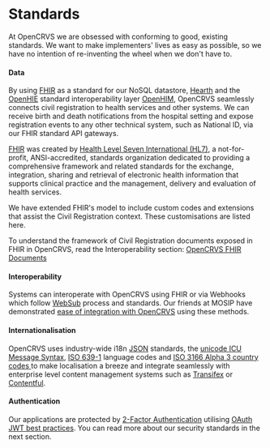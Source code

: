 # Standards

At OpenCRVS we are obsessed with conforming to good, existing standards.  We want to make implementers' lives as easy as possible, so we have no intention of re-inventing the wheel when we don't have to.&#x20;

#### **Data**

By using [FHIR](https://hl7.org/FHIR/) as a standard for our NoSQL datastore, [Hearth](https://github.com/jembi/hearth) and the [OpenHIE](https://ohie.org/) standard interoperability layer [OpenHIM](http://openhim.org/), OpenCRVS seamlessly connects civil registration to health services and other systems. We can receive birth and death notifications from the hospital setting and expose registration events to any other technical system, such as National ID, via our FHIR standard API gateways.

[FHIR](https://hl7.org/FHIR/) was created by [Health Level Seven International (HL7)](http://hl7.org/), a not-for-profit, ANSI-accredited, standards organization dedicated to providing a comprehensive framework and related standards for the exchange, integration, sharing and retrieval of electronic health information that supports clinical practice and the management, delivery and evaluation of health services.

We have extended FHIR's model to include custom codes and extensions that assist the Civil Registration context.  These customisations are listed here.

To understand the framework of Civil Registration documents exposed in FHIR in OpenCRVS, read the Interoperability section:  [OpenCRVS FHIR Documents](https://app.gitbook.com/o/zub8C4BetmW3a9Bj4Cd4/s/qI5B1zX9fZVx3HCjIY12/\~/changes/6pHhtQvucSfdH5ndyWpd/technology/interoperability/opencrvs-fhir-documents)

#### **Interoperability**

Systems can interoperate with OpenCRVS using FHIR or via Webhooks which follow [WebSub](https://www.w3.org/TR/websub/) process and standards. Our friends at MOSIP have demonstrated [ease of integration with OpenCRVS](https://docs.mosip.io/1.2.0/integrations/mosip-opencrvs-integration) using these methods.

#### **Internationalisation**

OpenCRVS uses industry-wide i18n [JSON](https://en.wikipedia.org/wiki/JSON) standards, the [unicode ICU Message Syntax](https://unicode-org.github.io/icu/userguide/format\_parse/messages/),  [ISO 639-1](https://en.wikipedia.org/wiki/List\_of\_ISO\_639-1\_codes) language codes and [ISO 3166 Alpha 3 country codes ](https://www.iban.com/country-codes)to make localisation a breeze and integrate seamlessly with enterprise level content management systems such as [Transifex](https://www.transifex.com/) or [Contentful](https://www.contentful.com/).

#### **Authentication**

Our applications are protected by [2-Factor Authentication](https://en.wikipedia.org/wiki/Multi-factor\_authentication) utilising [OAuth JWT best practices](https://tools.ietf.org/id/draft-ietf-oauth-jwt-bcp-02.html). You can read more about our security standards in the next section.
